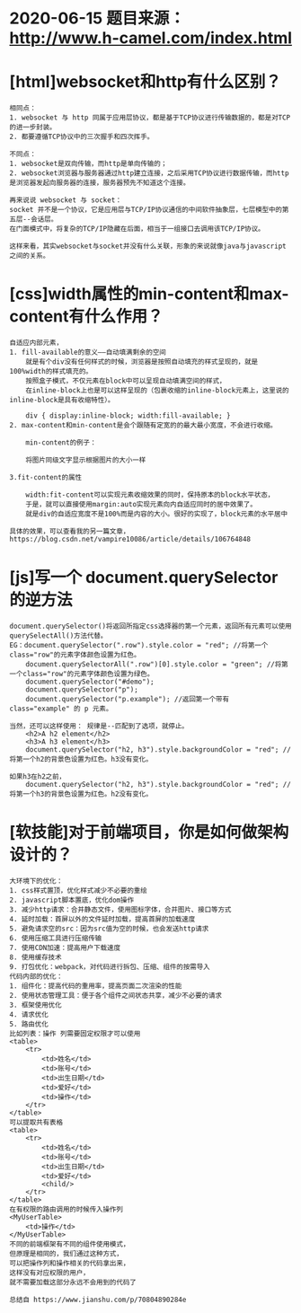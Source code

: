 # 2020-06-15 题目来源：http://www.h-camel.com/index.html #

# [html]websocket和http有什么区别？ #
	相同点：
	1. websocket 与 http 同属于应用层协议，都是基于TCP协议进行传输数据的，都是对TCP的进一步封装。
	2. 都要遵循TCP协议中的三次握手和四次挥手。

	不同点：
	1. websocket是双向传输，而http是单向传输的；
	2. websocket浏览器与服务器通过http建立连接，之后采用TCP协议进行数据传输，而http是浏览器发起向服务器的连接，服务器预先不知道这个连接。

	再来说说 websocket 与 socket：
	socket 并不是一个协议，它是应用层与TCP/IP协议通信的中间软件抽象层，七层模型中的第五层--会话层。
	在门面模式中，将复杂的TCP/IP隐藏在后面，相当于一组接口去调用该TCP/IP协议。

	这样来看，其实websocket与socket并没有什么关联，形象的来说就像java与javascript之间的关系。
	
# [css]width属性的min-content和max-content有什么作用？ #
	自适应内部元素，
	1. fill-available的意义——自动填满剩余的空间
		就是有个div没有任何样式的时候，浏览器是按照自动填充的样式呈现的，就是100%width的样式填充的。
		按照盒子模式，不仅元素在block中可以呈现自动填满空间的样式，
		在inline-block上也是可以这样呈现的（包裹收缩的inline-block元素上，这里说的inline-block是具有收缩特性）。

		div { display:inline-block; width:fill-available; }
	2. max-content和min-content是会个跟随有定宽的的最大最小宽度，不会进行收缩。
	
		min-content的例子：
	
		将图片同级文字显示根据图片的大小一样
	
	3.fit-content的属性
	
		width:fit-content可以实现元素收缩效果的同时，保持原本的block水平状态，
		于是，就可以直接使用margin:auto实现元素向内自适应同时的居中效果了。
		就是div的自适应宽度不是100%而是内容的大小。很好的实现了，block元素的水平居中

	具体的效果，可以查看我的另一篇文章，https://blog.csdn.net/vampire10086/article/details/106764848

# [js]写一个 document.querySelector 的逆方法 #
	document.querySelector()将返回所指定css选择器的第一个元素，返回所有元素可以使用querySelectAll()方法代替。
	EG：document.querySelector(".row").style.color = "red"; //将第一个class="row"的元素字体颜色设置为红色。
		document.querySelectorAll(".row")[0].style.color = "green"; //将第一个class="row"的元素字体颜色设置为绿色。
		document.querySelector("#demo");
		document.querySelector("p");
		document.querySelector("p.example"); //返回第一个带有 class="example" 的 p 元素。
	
	当然，还可以这样使用： 规律是--匹配到了选项，就停止。
		<h2>A h2 element</h2>
		<h3>A h3 element</h3>
		document.querySelector("h2, h3").style.backgroundColor = "red"; //将第一个h2的背景色设置为红色。h3没有变化。

	如果h3在h2之前，
		document.querySelector("h2, h3").style.backgroundColor = "red"; //将第一个h3的背景色设置为红色。h2没有变化。
# [软技能]对于前端项目，你是如何做架构设计的？ #
	大环境下的优化：
	1. css样式置顶，优化样式减少不必要的重绘
	2. javascript脚本置底，优化dom操作
	3. 减少http请求：合并静态文件，使用图标字体，合并图片、接口等方式
	4. 延时加载：首屏以外的文件延时加载，提高首屏的加载速度
	5. 避免请求空的src：因为src值为空的时候，也会发送http请求
	6. 使用压缩工具进行压缩传输
	7. 使用CDN加速：提高用户下载速度
	8. 使用缓存技术
	9. 打包优化：webpack，对代码进行拆包、压缩、组件的按需导入
	代码内部的优化：
	1. 组件化：提高代码的重用率，提高页面二次渲染的性能
	2. 使用状态管理工具：便于各个组件之间状态共享，减少不必要的请求
	3. 框架使用优化
	4. 请求优化
	5. 路由优化 
	比如列表：操作 列需要固定权限才可以使用 
	<table> 
	    <tr> 
	        <td>姓名</td> 
	        <td>账号</td>  
	        <td>出生日期</td> 
	        <td>爱好</td> 
	        <td>操作</td> 
	    </tr> 
	</table> 
	可以提取共有表格 
	<table> 
	    <tr> 
	        <td>姓名</td> 
	        <td>账号</td> 
	        <td>出生日期</td> 
	        <td>爱好</td> 
	        <child/> 
	    </tr> 
	</table>  
	在有权限的路由调用的时候传入操作列 
	<MyUserTable> 
	    <td>操作</td> 
	</MyUserTable>  
	不同的前端框架有不同的组件使用模式，
	但原理是相同的，我们通过这种方式，
	可以把操作列和操作相关的代码拿出来，
	这样没有对应权限的用户，
	就不需要加载这部分永远不会用到的代码了 

	总结自 https://www.jianshu.com/p/70804890284e